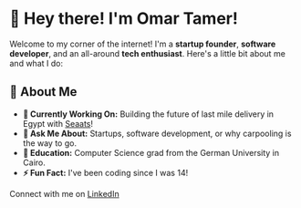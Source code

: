 # 👋 Hey there! I'm Omar Tamer!

Welcome to my corner of the internet! I'm a **startup founder**, **software developer**, and an all-around **tech enthusiast**. Here's a little bit about me and what I do:

## 🚀 About Me

- **🔭 Currently Working On:** Building the future of last mile delivery in Egypt with [Seaats](https://seaats.app)!
- **💬 Ask Me About:** Startups, software development, or why carpooling is the way to go.
- **🏫 Education:** Computer Science grad from the German University in Cairo.
- **⚡ Fun Fact:** I've been coding since I was 14!

Connect with me on [LinkedIn](https://linkedin.com/in/omar-t-08261424a)
